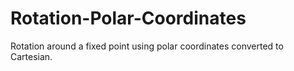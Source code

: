 # Rotation-Polar-Coordinates
 Rotation around a fixed point using polar coordinates converted to Cartesian.
